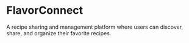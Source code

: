 # FlavorConnect

A recipe sharing and management platform where users can discover, share, and organize their favorite recipes.
